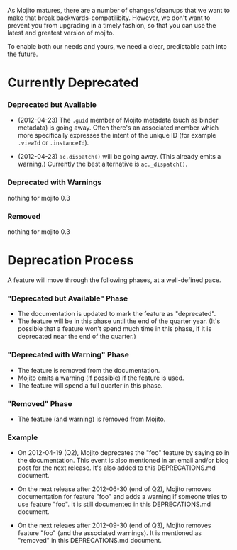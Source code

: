 
As Mojito matures, there are a number of changes/cleanups that we want to make
that break backwards-compatilibity.  However, we don't want to prevent you from
upgrading in a timely fashion, so that you can use the latest and greatest
version of mojito.

To enable both our needs and yours, we need a clear, predictable path into the
future.



Currently Deprecated
====================


### Deprecated but Available

* (2012-04-23) The `.guid` member of Mojito metadata (such as binder metadata)
is going away.  Often there's an associated member which more specifically
expresses the intent of the unique ID (for example `.viewId` or `.instanceId`).

* (2012-04-23) `ac.dispatch()` will be going away.  (This already emits a
warning.)  Currently the best alternative is `ac._dispatch()`.


### Deprecated with Warnings
nothing for mojito 0.3


### Removed
nothing for mojito 0.3



Deprecation Process
===================
A feature will move through the following phases, at a well-defined pace.


### "Deprecated but Available" Phase

* The documentation is updated to mark the feature as "deprecated".
* The feature will be in this phase until the end of the quarter year.
(It's possible that a feature won't spend much time in this phase, if it is
deprecated near the end of the quarter.)


### "Deprecated with Warning" Phase

* The feature is removed from the documentation.
* Mojito emits a warning (if possible) if the feature is used.
* The feature will spend a full quarter in this phase.


### "Removed" Phase

* The feature (and warning) is removed from Mojito.


### Example

* On 2012-04-19 (Q2), Mojito deprecates the "foo" feature by saying so in the
documentation.  This event is also mentioned in an email and/or blog post for
the next release.  It's also added to this DEPRECATIONS.md document.

* On the next release after 2012-06-30 (end of Q2), Mojito removes
documentation for feature "foo" and adds a warning if someone tries to use
feature "foo".  It is still documented in this DEPRECATIONS.md document.

* On the next releaes after 2012-09-30 (end of Q3), Mojito removes feature
"foo" (and the associated warnings).  It is mentioned as "removed" in this
DEPRECATIONS.md document.



